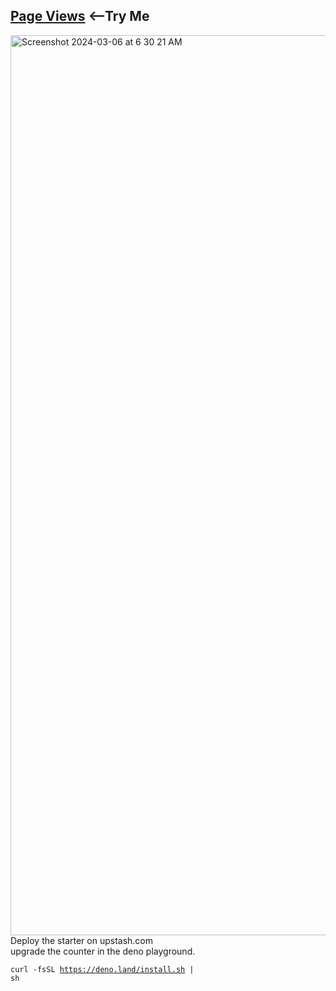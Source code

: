 ## <a href="https://upstash-rediss.deno.dev">Page Views</a>&nbsp;<--Try Me</a><br>
<img width="1440" alt="Screenshot 2024-03-06 at 6 30 21 AM" src="https://github.com/sudo-self/upstash-deno/assets/119916323/c656bcda-b920-4f3b-bff0-f455f9f064d8">
Deploy the starter on upstash.com<br>
upgrade the counter in the deno playground.<br>
    
<code>curl -fsSL https://deno.land/install.sh | sh</code><br>

